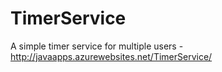 # TimerService
A simple timer service for multiple users - http://javaapps.azurewebsites.net/TimerService/
